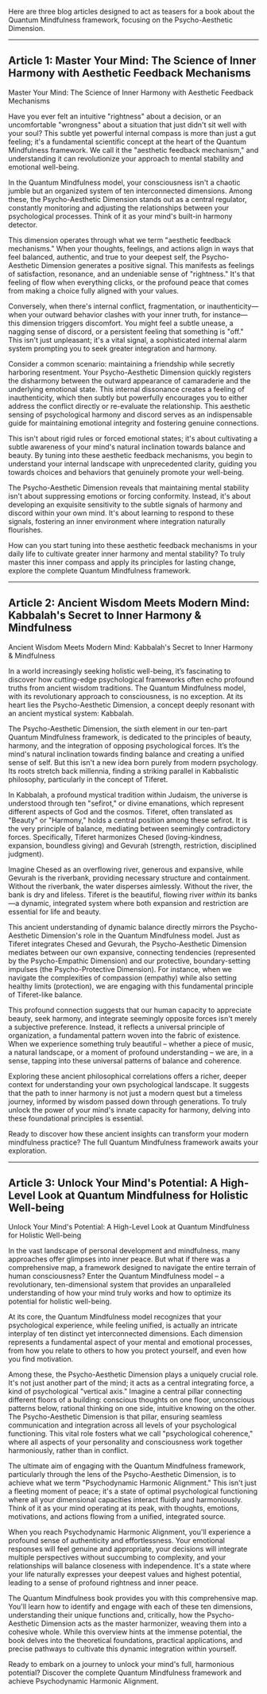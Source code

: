 Here are three blog articles designed to act as teasers for a book about the Quantum Mindfulness framework, focusing on the Psycho-Aesthetic Dimension.

---

## Article 1: Master Your Mind: The Science of Inner Harmony with Aesthetic Feedback Mechanisms

 Master Your Mind: The Science of Inner Harmony with Aesthetic Feedback Mechanisms

Have you ever felt an intuitive "rightness" about a decision, or an uncomfortable "wrongness" about a situation that just didn't sit well with your soul? This subtle yet powerful internal compass is more than just a gut feeling; it's a fundamental scientific concept at the heart of the Quantum Mindfulness framework. We call it the "aesthetic feedback mechanism," and understanding it can revolutionize your approach to mental stability and emotional well-being.

In the Quantum Mindfulness model, your consciousness isn't a chaotic jumble but an organized system of ten interconnected dimensions. Among these, the Psycho-Aesthetic Dimension stands out as a central regulator, constantly monitoring and adjusting the relationships between your psychological processes. Think of it as your mind's built-in harmony detector.

This dimension operates through what we term "aesthetic feedback mechanisms." When your thoughts, feelings, and actions align in ways that feel balanced, authentic, and true to your deepest self, the Psycho-Aesthetic Dimension generates a positive signal. This manifests as feelings of satisfaction, resonance, and an undeniable sense of "rightness." It's that feeling of flow when everything clicks, or the profound peace that comes from making a choice fully aligned with your values.

Conversely, when there's internal conflict, fragmentation, or inauthenticity—when your outward behavior clashes with your inner truth, for instance—this dimension triggers discomfort. You might feel a subtle unease, a nagging sense of discord, or a persistent feeling that something is "off." This isn't just unpleasant; it's a vital signal, a sophisticated internal alarm system prompting you to seek greater integration and harmony.

Consider a common scenario: maintaining a friendship while secretly harboring resentment. Your Psycho-Aesthetic Dimension quickly registers the disharmony between the outward appearance of camaraderie and the underlying emotional state. This internal dissonance creates a feeling of inauthenticity, which then subtly but powerfully encourages you to either address the conflict directly or re-evaluate the relationship. This aesthetic sensing of psychological harmony and discord serves as an indispensable guide for maintaining emotional integrity and fostering genuine connections.

This isn't about rigid rules or forced emotional states; it's about cultivating a subtle awareness of your mind's natural inclination towards balance and beauty. By tuning into these aesthetic feedback mechanisms, you begin to understand your internal landscape with unprecedented clarity, guiding you towards choices and behaviors that genuinely promote your well-being.

The Psycho-Aesthetic Dimension reveals that maintaining mental stability isn't about suppressing emotions or forcing conformity. Instead, it's about developing an exquisite sensitivity to the subtle signals of harmony and discord within your own mind. It's about learning to respond to these signals, fostering an inner environment where integration naturally flourishes.

How can you start tuning into these aesthetic feedback mechanisms in your daily life to cultivate greater inner harmony and mental stability? To truly master this inner compass and apply its principles for lasting change, explore the complete Quantum Mindfulness framework.

---

## Article 2: Ancient Wisdom Meets Modern Mind: Kabbalah's Secret to Inner Harmony & Mindfulness

 Ancient Wisdom Meets Modern Mind: Kabbalah's Secret to Inner Harmony & Mindfulness

In a world increasingly seeking holistic well-being, it’s fascinating to discover how cutting-edge psychological frameworks often echo profound truths from ancient wisdom traditions. The Quantum Mindfulness model, with its revolutionary approach to consciousness, is no exception. At its heart lies the Psycho-Aesthetic Dimension, a concept deeply resonant with an ancient mystical system: Kabbalah.

The Psycho-Aesthetic Dimension, the sixth element in our ten-part Quantum Mindfulness framework, is dedicated to the principles of beauty, harmony, and the integration of opposing psychological forces. It’s the mind's natural inclination towards finding balance and creating a unified sense of self. But this isn't a new idea born purely from modern psychology. Its roots stretch back millennia, finding a striking parallel in Kabbalistic philosophy, particularly in the concept of Tiferet.

In Kabbalah, a profound mystical tradition within Judaism, the universe is understood through ten "sefirot," or divine emanations, which represent different aspects of God and the cosmos. Tiferet, often translated as "Beauty" or "Harmony," holds a central position among these sefirot. It is the very principle of balance, mediating between seemingly contradictory forces. Specifically, Tiferet harmonizes Chesed (loving-kindness, expansion, boundless giving) and Gevurah (strength, restriction, disciplined judgment).

Imagine Chesed as an overflowing river, generous and expansive, while Gevurah is the riverbank, providing necessary structure and containment. Without the riverbank, the water disperses aimlessly. Without the river, the bank is dry and lifeless. Tiferet is the beautiful, flowing river *within* its banks—a dynamic, integrated system where both expansion and restriction are essential for life and beauty.

This ancient understanding of dynamic balance directly mirrors the Psycho-Aesthetic Dimension's role in the Quantum Mindfulness model. Just as Tiferet integrates Chesed and Gevurah, the Psycho-Aesthetic Dimension mediates between our own expansive, connecting tendencies (represented by the Psycho-Empathic Dimension) and our protective, boundary-setting impulses (the Psycho-Protective Dimension). For instance, when we navigate the complexities of compassion (empathy) while also setting healthy limits (protection), we are engaging with this fundamental principle of Tiferet-like balance.

This profound connection suggests that our human capacity to appreciate beauty, seek harmony, and integrate seemingly opposite forces isn't merely a subjective preference. Instead, it reflects a universal principle of organization, a fundamental pattern woven into the fabric of existence. When we experience something truly beautiful – whether a piece of music, a natural landscape, or a moment of profound understanding – we are, in a sense, tapping into these universal patterns of balance and coherence.

Exploring these ancient philosophical correlations offers a richer, deeper context for understanding your own psychological landscape. It suggests that the path to inner harmony is not just a modern quest but a timeless journey, informed by wisdom passed down through generations. To truly unlock the power of your mind's innate capacity for harmony, delving into these foundational principles is essential.

Ready to discover how these ancient insights can transform your modern mindfulness practice? The full Quantum Mindfulness framework awaits your exploration.

---

## Article 3: Unlock Your Mind's Potential: A High-Level Look at Quantum Mindfulness for Holistic Well-being

 Unlock Your Mind's Potential: A High-Level Look at Quantum Mindfulness for Holistic Well-being

In the vast landscape of personal development and mindfulness, many approaches offer glimpses into inner peace. But what if there was a comprehensive map, a framework designed to navigate the entire terrain of human consciousness? Enter the Quantum Mindfulness model – a revolutionary, ten-dimensional system that provides an unparalleled understanding of how your mind truly works and how to optimize its potential for holistic well-being.

At its core, the Quantum Mindfulness model recognizes that your psychological experience, while feeling unified, is actually an intricate interplay of ten distinct yet interconnected dimensions. Each dimension represents a fundamental aspect of your mental and emotional processes, from how you relate to others to how you protect yourself, and even how you find motivation.

Among these, the Psycho-Aesthetic Dimension plays a uniquely crucial role. It's not just another part of the mind; it acts as a central integrating force, a kind of psychological "vertical axis." Imagine a central pillar connecting different floors of a building: conscious thoughts on one floor, unconscious patterns below, rational thinking on one side, intuitive knowing on the other. The Psycho-Aesthetic Dimension is that pillar, ensuring seamless communication and integration across all levels of your psychological functioning. This vital role fosters what we call "psychological coherence," where all aspects of your personality and consciousness work together harmoniously, rather than in conflict.

The ultimate aim of engaging with the Quantum Mindfulness framework, particularly through the lens of the Psycho-Aesthetic Dimension, is to achieve what we term "Psychodynamic Harmonic Alignment." This isn't just a fleeting moment of peace; it's a state of optimal psychological functioning where all your dimensional capacities interact fluidly and harmoniously. Think of it as your mind operating at its peak, with thoughts, emotions, motivations, and actions flowing from a unified, integrated source.

When you reach Psychodynamic Harmonic Alignment, you'll experience a profound sense of authenticity and effortlessness. Your emotional responses will feel genuine and appropriate, your decisions will integrate multiple perspectives without succumbing to complexity, and your relationships will balance closeness with independence. It's a state where your life naturally expresses your deepest values and highest potential, leading to a sense of profound rightness and inner peace.

The Quantum Mindfulness book provides you with this comprehensive map. You'll learn how to identify and engage with each of these ten dimensions, understanding their unique functions and, critically, how the Psycho-Aesthetic Dimension acts as the master harmonizer, weaving them into a cohesive whole. While this overview hints at the immense potential, the book delves into the theoretical foundations, practical applications, and precise pathways to cultivate this dynamic integration within yourself.

Ready to embark on a journey to unlock your mind's full, harmonious potential? Discover the complete Quantum Mindfulness framework and achieve Psychodynamic Harmonic Alignment.